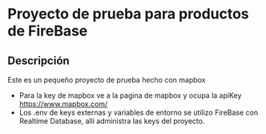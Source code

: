 # Proyecto de prueba para productos de FireBase

## Descripción

Este es un pequeño proyecto de prueba hecho con mapbox

- Para la key de mapbox ve a la pagina de mapbox y ocupa la apiKey https://www.mapbox.com/
- Los .env de keys externas y variables de entorno se utilizo FireBase con Realtime Database, alli administra las keys del proyecto.
